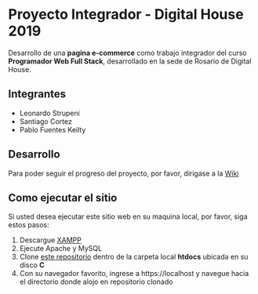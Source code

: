 # Proyecto Integrador - Digital House 2019
Desarrollo de una **pagina e-commerce** como trabajo integrador del curso **Programador Web Full Stack**, desarrollado en la sede de Rosario de Digital House.

## Integrantes
- Leonardo Strupeni
- Santiago Cortez
- Pablo Fuentes Keilty

## Desarrollo
Para poder seguir el progreso del proyecto, por favor, dirigase a la [Wiki](https://github.com/LeoStrupeni/DH_ProyectoIntegrador/wiki/Conceptos-Generales)

## Como ejecutar el sitio
Si usted desea ejecutar este sitio web en su maquina local, por favor, siga estos pasos:

1. Descargue [XAMPP](https://www.apachefriends.org/es/download.html)
2. Ejecute Apache y MySQL
3. Clone [este repositorio](https://github.com/LeoStrupeni/DH_ProyectoIntegrador) dentro de la carpeta local **htdocs** ubicada en su disco **C**
4. Con su navegador favorito, ingrese a https://localhost y navegue hacia el directorio donde alojo en repositorio clonado
